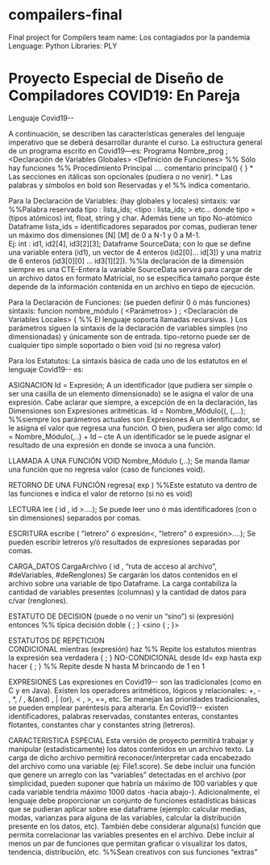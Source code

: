 # compailers-final
Final project for Compilers team name: Los contagiados por la pandemia
Lenguage: Python
Libraries: PLY


# Proyecto Especial de Diseño de Compiladores COVID19: En Pareja  
 Lenguaje Covid19-- 
 
 
A continuación, se describen las características generales del lenguaje imperativo que se deberá desarrollar durante el curso. 
 La estructura general de un programa escrito en Covid19—es: 
 Programa Nombre_prog ; <Declaración de Variables Globales> <Definición de Funciones>    %% Sólo hay funciones 
 %% Procedimiento Principal ….  comentario principal() {     <Estatutos> } * Las secciones en itálicas son opcionales (pudiera o no venir). * Las palabras y símbolos en bold son Reservadas y el %% indica comentario. 
 
Para la Declaración de Variables: (hay globales y locales)       sintaxis: 
  var  %%Palabra reservada     tipo : lista_ids;  <tipo : lista_ids; >  etc…       donde   tipo =(tipos atómicos) int, float, string y char. Además tiene un tipo No-atómico Dataframe  lista_ids = identificadores separados por comas,      pudieran tener un máximo dos dimensiones [N] [M] de 0 a N-1 y 0 a M-1.  
 Ej: int : id1, id2[4], id3[2][3];   Dataframe SourceData; con lo que se define una variable entera (id1), un vector de 4 enteros (id2[0]... id[3]) y una matriz de 6 enteros (id3[0][0] ... id3[1][2]).  %%la declaración de la dimensión siempre es una CTE-Entera  la variable SourceData servirá para cargar de un archivo datos en formato Matricial, no se especifica tamaño porque éste depende de la información contenida en un archivo en tiepo de ejecución. 
 
 
Para la Declaración de Funciones:  (se pueden definir 0 ó más funciones)      sintaxis:  funcion <tipo-retorno> nombre_módulo ( <Parámetros> ) ; <Declaración de Variables Locales> {         <Estatutos>   %% El lenguaje soporta llamadas recursivas. } Los parámetros siguen la sintaxis de la declaración de variables simples (no dimensionadas) y únicamente son de entrada. tipo-retorno puede ser de cualquier tipo simple soportado o bien void (si no regresa valor) 
 
 
 
 
 
 
 
Para los Estatutos: La sintaxis básica de cada uno de los estatutos en el lenguaje Covid19-- es: 
 
 
ASIGNACION 
 Id<dimensiones>  = Expresión;     A un identificador (que pudiera ser simple o ser una casilla de un elemento dimensionado) se le asigna el valor de una expresión. Cabe aclarar que siempre, a excepción de en la declaración, las Dimensiones son Expresiones aritméticas. 
 Id<dimensiones>  = Nombre_Módulo((<param1>, (<param2>,…); %%siempre los parámetros actuales son Expresiones      A un identificador, se le asigna el valor que regresa una función. 
 O bien, pudiera ser algo como: Id<dimensiones> = Nombre_Módulo(<param1>,..) + Id<dimensiones> – cte 
 A un identificador se le puede asignar el resultado de una expresión en donde se invoca a una función. 
 
 
LLAMADA A UNA FUNCIÓN VOID 
 Nombre_Módulo (<param1>,..);   Se manda llamar una función que no regresa valor (caso de funciones void). 
 
 
RETORNO DE UNA FUNCIÓN      regresa( exp )  %%Este estatuto va dentro de las funciones e indica el valor de retorno (si no es void) 
 
 
LECTURA  lee ( id<dimensiones> , id<dimensiones> >....);       Se puede leer uno ó más identificadores (con o sin dimensiones) separados por comas. 
 
 
ESCRITURA  escribe ( "letrero" ó expresión<, "letrero" ó expresión>....);       Se pueden escribir letreros y/ó resultados de expresiones separadas por comas. 
 
 
CARGA_DATOS  CargaArchivo ( id , “ruta de acceso al archivo”, #deVariables, #deRenglones) Se cargarán los datos contenidos en el archivo sobre una variable de tipo Dataframe. La carga contabiliza la cantidad de variables presentes (columnas) y la cantidad de datos para c/var (renglones). 
 
 
ESTATUTO DE DECISION (puede o no venir un “sino”)  si (expresión) entonces    %% típica decisión doble    { <Estatutos>; }  <sino   { <Estatutos>; }> 
 
 
ESTATUTOS DE REPETICION  
 CONDICIONAL  mientras (expresión) haz  %% Repite los estatutos mientras la expresión sea verdadera      { <Estatutos>; } 
 NO-CONDICIONAL desde  Id<dimensiones>= exp hasta exp hacer      { <Estatutos>; } %% Repite desde N hasta M brincando de 1 en 1 
 

 EXPRESIONES Las expresiones en Covid19-- son las tradicionales (como en C y en Java). Existen los operadores aritméticos, lógicos y relacionales:  +, - , *, / , &(and) , | (or), < , >, ==, etc. Se manejan las prioridades tradicionales, se pueden emplear paréntesis para alterarla. 
 En Covid19-- existen identificadores, palabras reservadas, constantes enteras, constantes flotantes, constantes char y constantes string (letreros). 
 
 
 
CARACTERISTICA ESPECIAL 
 Esta versión de proyecto permitirá trabajar y manipular (estadísticamente) los datos contenidos en un archivo texto. La carga de dicho archivo permitirá reconocer/interpretar cada encabezado del archivo como una variable (ej: File1.score). Se debe incluir una función que genere un arreglo con las “variables” detectadas en el archivo (por simplicidad, pueden suponer que habría un máximo de 100 variables y que cada variable tendría máximo 1000 datos -hacia abajo-). Adicionalmente, el lenguaje debe proporcionar un conjunto de funciones estadísticas básicas que se pudieran aplicar sobre ese dataframe (ejemplo: calcular medias, modas, varianzas para alguna de las variables, calcular la distribución presente en los datos, etc). También debe considerar alguna(s) función que permita correlacionar las variables presentes en el archivo. Debe incluir al menos un par de funciones que permitan graficar o visualizar los datos, tendencia, distribución, etc. %%Sean creativos con sus funciones “extras”   
